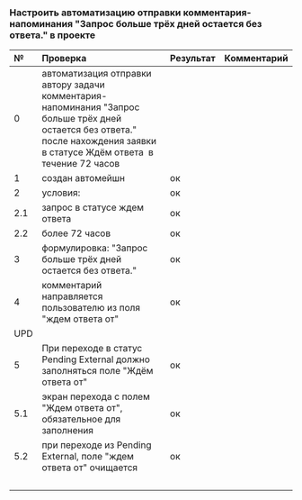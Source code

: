 ### Настроить автоматизацию отправки комментария-напоминания "Запрос больше трёх дней остается без ответа." в проекте

|№|Проверка|Результат|Комментарий|
|:-|:-|:-|:-|
|0 |автоматизация отправки автору задачи комментария-напоминания "Запрос больше трёх дней остается без ответа." после нахождения заявки в статусе Ждём ответа  в течение 72 часов | | |
|1 |создан автомейшн |ок | |
|2 |условия:|ок | |
|2.1 |запрос в статусе ждем ответа |ок | |
|2.2 |более 72 часов |ок | |
|3 |формулировка: "Запрос больше трёх дней остается без ответа." |ок | |
|4 |комментарий направляется пользователю из поля "ждем ответа от"|ок | |
|UPD| | | |
|5 |При переходе в статус Pending External должно заполняться поле "Ждём ответа от"|ок | |
|5.1 |экран перехода с полем "Ждем ответа от", обязательное для заполнения |ок | |
|5.2 |при переходе из Pending External, поле "ждем ответа от" очищается|ок| |
| | | | |
